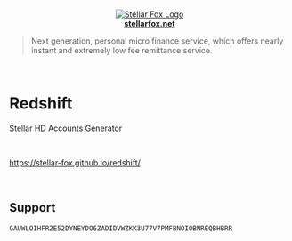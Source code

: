 <p align="center">
    <br />
    <a title="Learn more about Stellar Fox" href="https://stellarfox.net/" target="_blank">
        <img src="https://raw.githubusercontent.com/stellar-fox/redshift/master/public/favicon.ico" alt="Stellar Fox Logo" />
        <br />
        <b>stellarfox.net</b>
    </a>
</p>

> Next generation, personal micro finance service, which offers nearly instant and extremely low fee remittance service.

<br />


# Redshift
Stellar HD Accounts Generator

<br />


https://stellar-fox.github.io/redshift/

<br />


## Support

    GAUWLOIHFR2E52DYNEYDO6ZADIDVWZKK3U77V7PMFBNOIOBNREQBHBRR
